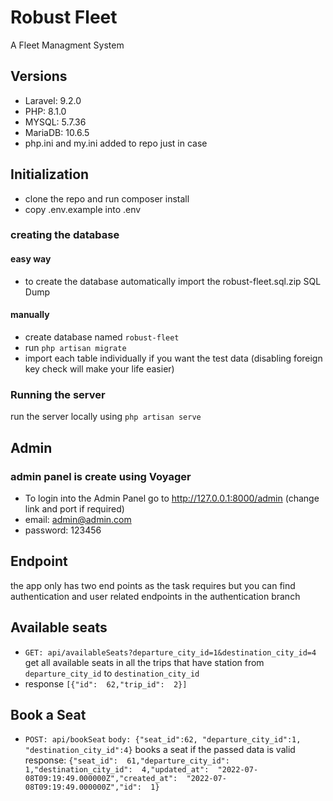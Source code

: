 # Robust Fleet

A Fleet Managment System

## Versions

- Laravel: 9.2.0
- PHP: 8.1.0
- MYSQL: 5.7.36
- MariaDB: 10.6.5
- php.ini and my.ini added to repo just in case

## Initialization

- clone the repo and run composer install
- copy .env.example into .env

### creating the database

#### easy way

- to create the database automatically import the robust-fleet.sql.zip SQL Dump

#### manually

- create database named `robust-fleet`
- run `php artisan migrate`
- import each table individually if you want the test data (disabling foreign key check will make your life easier)

### Running the server

run the server locally using `php artisan serve`

## Admin

### admin panel is create using Voyager

- To login into the Admin Panel go to <http://127.0.0.1:8000/admin> (change link and port if required)
- email: admin@admin.com
- password: 123456

## Endpoint

 the app only has two end points as the task requires but you can find authentication and user related endpoints in the authentication branch

## Available seats

- `GET: api/availableSeats?departure_city_id=1&destination_city_id=4`
get all available seats in all the trips that have station from  `departure_city_id` to `destination_city_id`
- response `[{"id":  62,"trip_id":  2}]`

## Book a Seat

- `POST: api/bookSeat` `body: {"seat_id":62, "departure_city_id":1, "destination_city_id":4}`
books a seat if the passed data is valid
response: `{"seat_id":  61,"departure_city_id":  1,"destination_city_id":  4,"updated_at":  "2022-07-08T09:19:49.000000Z","created_at":  "2022-07-08T09:19:49.000000Z","id":  1}`
